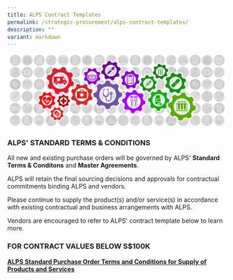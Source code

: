 ```yaml
---
title: ALPS Contract Templates
permalink: /strategic-procurement/alps-contract-templates/
description: ""
variant: markdown
---
```

![](/images/Procurement/alps_sourcing_events_process_guidelines_1920x640_clear.png)

### ALPS' STANDARD TERMS &amp; CONDITIONS

All new and existing purchase orders will be governed by ALPS' **Standard Terms &amp; Conditons** and **Master Agreements**. 

ALPS will retain the final sourcing decisions and approvals for contractual commitments binding ALPS and vendors.

Please continue to supply the product(s) and/or service(s) in accordance with existing contractual and business arrangements with ALPS.

Vendors are encouraged to refer to ALPS' contract template below to learn more.

### FOR CONTRACT VALUES BELOW S$100K

**[ALPS Standard Purchase Order Terms and Conditions for Supply of Products and Services](/files/Contract%20Directory/ALPS%20TEMPLATES/2025_04_07_alps_standard_purchase_order_terms_and_conditions_for_supply_of_products_and_services.pdf)**